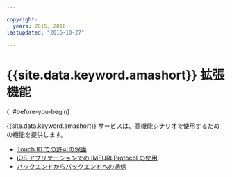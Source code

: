 ```yaml
---

copyright:
  years: 2015, 2016
lastupdated: "2016-10-27"

---
```


# {{site.data.keyword.amashort}} 拡張機能
{: #before-you-begin}

{{site.data.keyword.amashort}} サービスは、高機能シナリオで使用するための機能を提供します。
* [Touch ID での許可の保護](advanced-topics-touchid.html)
* [iOS アプリケーションでの IMFURLProtocol の使用](advanced-topics-IMFURLProtocol.html)
* [バックエンドからバックエンドへの通信](advanced-topics-oauthsdk.html)

